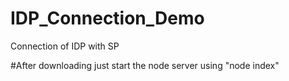 # IDP_Connection_Demo
Connection of IDP with SP

#After downloading just start the node server using "node index"
